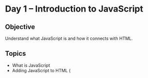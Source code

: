 # Day 1 – Introduction to JavaScript

## Objective
Understand what JavaScript is and how it connects with HTML.

## Topics
- What is JavaScript  
- Adding JavaScript to HTML (<script> tag – inline, internal, external)  
- console.log() and debugging  
- Output methods (alert, document.write, innerHTML)  
- Syntax, statements, and comments